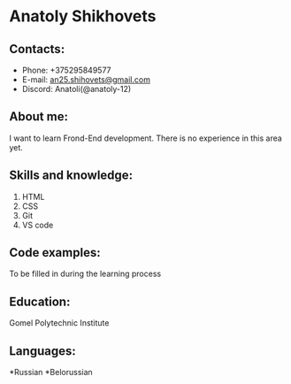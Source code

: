 # Anatoly Shikhovets

## Contacts:
* Phone: +375295849577
* E-mail: an25.shihovets@gmail.com
* Discord: Anatoli(@anatoly-12)


## About me:

I want to learn Frond-End development. There is no experience in this area yet.

## Skills and knowledge:
1. HTML
2. CSS
3. Git
4. VS code


## Code examples:
To be filled in during the learning process

## Education:
Gomel Polytechnic Institute
## Languages:
*Russian
*Belorussian
